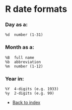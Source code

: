 # R date formats


### Day as a:
```
%d  number (1-31)
```


### Month as a:
```
%B  full name
%b  abbreviation
%m  number (1-12)
```



### Year in:
```
%Y  4-digits (e.g. 1933)
%y  2-digits (e.g. 99)
```

- [Back to index](https://github.com/tkostas/R-resources/blob/master/README.md)